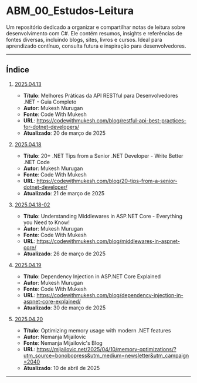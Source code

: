 # ABM_00_Estudos-Leitura

Um repositório dedicado a organizar e compartilhar notas de leitura sobre desenvolvimento com C#. Ele contém resumos, insights e referências de fontes diversas, incluindo blogs, sites, livros e cursos. Ideal para aprendizado contínuo, consulta futura e inspiração para desenvolvedores.

---

## Índice

1. [2025.04.13](./leitura/20250413.md)
    - **Título**: Melhores Práticas da API RESTful para Desenvolvedores .NET - Guia Completo
    - **Autor**: Mukesh Murugan
    - **Fonte**: Code With Mukesh
    - **URL**: https://codewithmukesh.com/blog/restful-api-best-practices-for-dotnet-developers/
    - **Atualizado**: 20 de março de 2025

2. [2025.04.18](./20250418.md)
    - **Título**: 20+ .NET Tips from a Senior .NET Developer - Write Better .NET Code
    - **Autor**: Mukesh Murugan
    - **Fonte**: Code With Mukesh
    - **URL**: https://codewithmukesh.com/blog/20-tips-from-a-senior-dotnet-developer/
    - **Atualizado**: 21 de março de 2025

3. [2025.04.18-02](./20250418-02.md)
    - **Título**: Understanding Middlewares in ASP.NET Core - Everything you Need to Know!
    - **Autor**: Mukesh Murugan
    - **Fonte**: Code With Mukesh
    - **URL**: https://codewithmukesh.com/blog/middlewares-in-aspnet-core/
    - **Atualizado**: 26 de março de 2025

4. [2025.04.19](./20250419.md)
    - **Título**: Dependency Injection in ASP.NET Core Explained
    - **Autor**: Mukesh Murugan
    - **Fonte**: Code With Mukesh
    - **URL**: https://codewithmukesh.com/blog/dependency-injection-in-aspnet-core-explained/
    - **Atualizado**: 30 de março de 2025
  
5. [2025.04.20](./20250420.md)
    - **Título**: Optimizing memory usage with modern .NET features
    - **Autor**: Nemanja Mijailovic
    - **Fonte**: Nemanja Mijailovic's Blog
    - **URL**: https://mijailovic.net/2025/04/10/memory-optimizations/?utm_source=bonobopress&utm_medium=newsletter&utm_campaign=2040
    - **Atualizado**: 10 de abril de 2025

---
